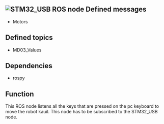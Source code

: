 ![STM32_USB ROS node](https://github.com/Robots-de-Rescate/Kauil_ROS/blob/master/img/teleoperation.jpg)
Defined messages
-------
- Motors

Defined topics
-----
- MD03_Values

Dependencies
-------
- rospy

Function
------
This ROS node listens all the keys that are pressed on the pc keyboard to move the robot kauil. This node has to be subscribed to the STM32_USB node. 


